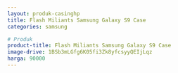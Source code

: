 ```yaml
---
layout: produk-casinghp
title: Flash Miliants Samsung Galaxy S9 Case
categories: samsung

# Produk
product-title: Flash Miliants Samsung Galaxy S9 Case
image-drive: 1BSb3mLGfg6K05fi3Zk8yfcsyyQEIjLqz
harga: 90000
---
```

